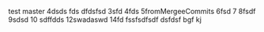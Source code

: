 test master 4dsds fds
dfdsfsd
3sfd
4fds
5fromMergeeCommits
6fsd
7
8fsdf
9sdsd
10
sdffdds
12swadaswd
14fd
fssfsdfsdf
dsfdsf
bgf
kj
